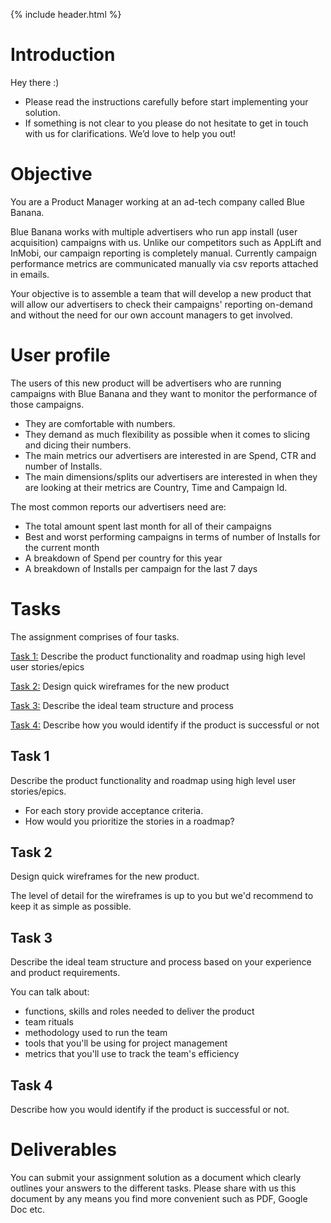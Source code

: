 {% include header.html %}

# Introduction 

Hey there :)

- Please read the instructions carefully before start implementing your solution.
- If something is not clear to you please do not hesitate to get in touch with us for clarifications. We’d love to help you out!

# Objective

You are a Product Manager working at an ad-tech company called Blue Banana.

Blue Banana works with multiple advertisers who run app install (user acquisition) campaigns with us. Unlike our competitors such as AppLift and InMobi, our campaign reporting is completely manual. Currently campaign performance metrics are communicated manually via csv reports attached in emails.

Your objective is to assemble a team that will develop a new product that will allow our advertisers to check their campaigns' reporting on-demand and without the need for our own account managers to get involved.

# User profile

The users of this new product will be advertisers who are running campaigns with Blue Banana and they want to monitor the performance of those campaigns. 

- They are comfortable with numbers.
- They demand as much flexibility as possible when it comes to slicing and dicing their numbers.
- The main metrics our advertisers are interested in are Spend, CTR and number of Installs.
- The main dimensions/splits our advertisers are interested in when they are looking at their metrics are Country, Time and Campaign Id.

The most common reports our advertisers need are:

- The total amount spent last month for all of their campaigns
- Best and worst performing campaigns in terms of number of Installs for the current month 
- A breakdown of Spend per country for this year
- A breakdown of Installs per campaign for the last 7 days 

# Tasks

The assignment comprises of four tasks.

[Task 1:](#task-1) Describe the product functionality and roadmap using high level user stories/epics 

[Task 2:](#task-2) Design quick wireframes for the new product 

[Task 3:](#task-3) Describe the ideal team structure and process 

[Task 4:](#task-4) Describe how you would identify if the product is successful or not 


## Task 1

Describe the product functionality and roadmap using high level user stories/epics. 
 
- For each story provide acceptance criteria.
- How would you prioritize the stories in a roadmap?

## Task 2

Design quick wireframes for the new product. 

The level of detail for the wireframes is up to you but we'd recommend to keep it as simple as possible.  

## Task 3

Describe the ideal team structure and process based on your experience and product requirements.  

You can talk about:

- functions, skills and roles needed to deliver the product 
- team rituals
- methodology used to run the team 
- tools that you'll be using for project management
- metrics that you'll use to track the team's efficiency 

## Task 4

Describe how you would identify if the product is successful or not. 

# Deliverables

You can submit your assignment solution as a document which clearly outlines your answers to the different tasks. Please share with us this document by any means you find more convenient such as PDF, Google Doc etc.
